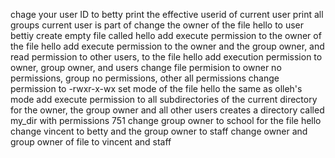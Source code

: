 chage your user ID to betty
print the effective userid of current user
print all groups current user is part of
change the owner of the file hello to user bettiy
create empty file called hello
add execute permission to the owner of the file hello
add execute permission to the owner and the group owner, and read permission to other users, to the file hello
add execution permission to owner, group owner, and users
change file permision to owner no permissions, group no permissions, other all permissions
change permission to -rwxr-x-wx
set mode of the file hello the same as olleh's mode
add execute permission to all subdirectories of the current directory for the owner, the group owner and all other users
creates a directory called my_dir with permissions 751
change group owner to school for the file hello
change vincent to betty and the group owner to staff
change owner and group owner of file to vincent and staff
